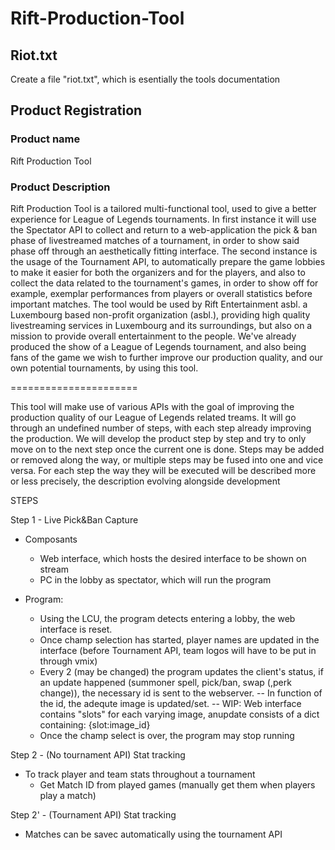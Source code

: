 # Rift-Production-Tool

## Riot.txt

Create a file "riot.txt", which is esentially the tools documentation

## Product Registration

### Product name

Rift Production Tool

### Product Description
Rift Production Tool is a tailored multi-functional tool, used to give a better experience for League of Legends tournaments.
In first instance it will use the Spectator API to collect and return to a web-application the pick & ban phase of livestreamed matches of a tournament, in order to show said phase off through an aesthetically fitting interface.
The second instance is the usage of the Tournament API, to automatically prepare the game lobbies to make it easier for both the organizers and for the players, and also to collect the data related to the tournament's games, in order to show off for example, exemplar performances from players or overall statistics before important matches.
The tool would be used by Rift Entertainment asbl. a Luxembourg based non-profit organization (asbl.), providing high quality livestreaming services in Luxembourg and its surroundings, but also on a mission to provide overall entertainment to the people. We've already produced the show of a League of Legends tournament, and also being fans of the game we wish to further improve our production quality,  and our own potential tournaments, by using this tool.

======================

This tool will make use of various APIs with the goal of improving the production quality of our League of Legends related treams.
It will go through an undefined number of steps, with each step already improving the production.
We will develop the product step by step and try to only move on to the next step once the current one is done.
Steps may be added or removed along the way, or multiple steps may be fused into one and vice versa.
For each step the way they will be executed will be described more or less precisely, the description evolving alongside development

STEPS

Step 1 - Live Pick&Ban Capture

  * Composants
    - Web interface, which hosts the desired interface to be shown on stream
    - PC in the lobby as spectator, which will run the program
    
  * Program:
    - Using the LCU, the program detects entering a lobby, the web interface is reset.
    - Once champ selection has started, player names are updated in the interface (before Tournament API, team logos will have to be put in through vmix)
    - Every 2 (may be changed) the program updates the client's status, if an update happened (summoner spell, pick/ban, swap (,perk change)), the necessary id is sent to the webserver.
        -- In function of the id, the adequte image is updated/set.
        -- WIP: Web interface contains "slots" for each varying image, anupdate consists of a dict containing: {slot:image_id}
    - Once the champ select is over, the program may stop running

Step 2 - (No tournament API) Stat tracking
   
  * To track player and team stats throughout a tournament
    - Get Match ID from played games (manually get them when players play a match)
      
Step 2' - (Tournament API) Stat tracking
  
  * Matches can be savec automatically using the tournament API 
